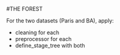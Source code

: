 #THE FOREST

For the two datasets (Paris and BA), apply:
- cleaning for each
- preprocessor for each
- define_stage_tree with both
